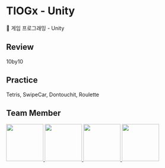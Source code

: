 # TIOGx - Unity

🎅 게임 프로그래밍 - Unity 

## Review
10by10

## Practice
Tetris, SwipeCar, Dontouchit, Roulette
   
## Team Member

<p>
<a href="https://github.com/wogns0197">
  <img src="https://github.com/wogns0197.png" width="100">
</a>
<a href="https://github.com/JeongEunJi1127">
  <img src="https://github.com/JeongEunJi1127.png" width="100">
</a>
<a href="https://github.com/ggjae">
  <img src="https://github.com/ggjae.png" width="100">
</a>
<a href="https://github.com/recorder08">
  <img src="https://github.com/recorder08.png" width="100">
</a>
</p>
